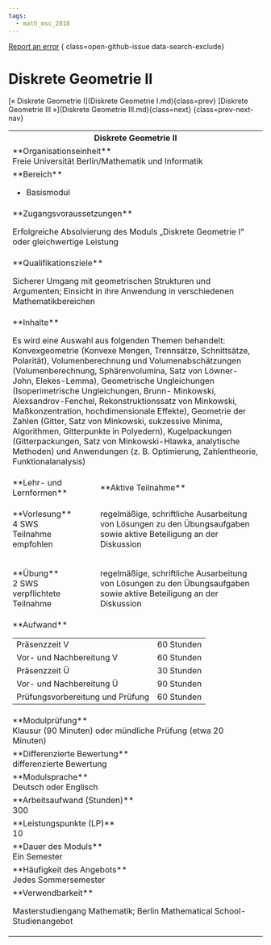 ```yaml
---
tags:
  - math_msc_2018
---
```

[Report an error](https://github.com/SGSSGene/FUB-SUP/issues/new?title=Error%20in%20%22Diskrete%20Geometrie%20II%22&body=There%20seems%20to%20be%20an%20error%20in%20module%20%22Diskrete%20Geometrie%20II%22%2E%0A%0A%3CDescribe%20here%20a%20slightly%20more%20detailed%20description%20of%20what%20is%20wrong%3E&labels=bug)
{ class=open-github-issue data-search-exclude}

# Diskrete Geometrie II

[« Diskrete Geometrie I](Diskrete Geometrie I.md){class=prev}
[Diskrete Geometrie III »](Diskrete Geometrie III.md){class=next}
{class=prev-next-nav}

<table markdown id="moduledesc">
<tr markdown class="moduledesc_head"><th colspan="2">Diskrete Geometrie II </th></tr>
<tr markdown><td colspan="2">**Organisationseinheit**   <br>Freie Universität Berlin/Mathematik und Informatik</td></tr>

<tr markdown><td colspan="2">**Bereich**<br>


- Basismodul

</td></tr>

<tr markdown><td colspan="2">**Zugangsvoraussetzungen** <br>

Erfolgreiche Absolvierung des Moduls „Diskrete Geometrie I“ oder gleichwertige
Leistung


</td></tr>
<tr markdown><td colspan="2">**Qualifikationsziele**    <br>

Sicherer Umgang mit geometrischen Strukturen und Argumenten; Einsicht in
ihre Anwendung in verschiedenen Mathematikbereichen


</td></tr>
<tr markdown><td colspan="2">**Inhalte**                <br>

Es wird eine Auswahl aus folgenden Themen behandelt: Konvexgeometrie
(Konvexe Mengen, Trennsätze, Schnittsätze, Polarität), Volumenberechnung und
Volumenabschätzungen (Volumenberechnung, Sphärenvolumina, Satz von
Löwner-John, Elekes-Lemma), Geometrische Ungleichungen (Isoperimetrische
Ungleichungen, Brunn- Minkowski, Alexsandrov-Fenchel, Rekonstruktionssatz
von Minkowski, Maßkonzentration, hochdimensionale Effekte), Geometrie der
Zahlen (Gitter, Satz von Minkowski, sukzessive Minima, Algorithmen,
Gitterpunkte in Polyedern), Kugelpackungen (Gitterpackungen, Satz von
Minkowski-Hlawka, analytische Methoden) und Anwendungen (z. B. Optimierung,
Zahlentheorie, Funktionalanalysis)


</td></tr>

<tr markdown><td>**Lehr- und Lernformen**</td><td>**Aktive Teilnahme**</td></tr>
<tr markdown><td> **Vorlesung** <br>4 SWS <br> Teilnahme empfohlen</td><td>

regelmäßige, schriftliche Ausarbeitung von Lösungen zu den Übungsaufgaben sowie aktive Beteiligung an der Diskussion
</td></tr>
<tr markdown><td> **Übung** <br>2 SWS <br> verpflichtete Teilnahme</td><td>

regelmäßige, schriftliche Ausarbeitung von Lösungen zu den Übungsaufgaben sowie aktive Beteiligung an der Diskussion
</td></tr>
<tr markdown><td colspan="2">**Aufwand**                <br>
<table class="aufwand_table">
<tr><td>Präsenzzeit V</td><td>60 Stunden</td></tr>
<tr><td>Vor- und Nachbereitung V</td><td>60 Stunden</td></tr>
<tr><td>Präsenzzeit Ü</td><td>30 Stunden</td></tr>
<tr><td>Vor- und Nachbereitung Ü</td><td>90 Stunden</td></tr>
<tr><td>Prüfungsvorbereitung und Prüfung</td><td>60 Stunden</td></tr>
</table>

</td></tr>
<tr markdown><td colspan="2">**Modulprüfung**             <br>Klausur (90 Minuten) oder mündliche Prüfung (etwa 20 Minuten)


</td></tr>
<tr markdown><td colspan="2">**Differenzierte Bewertung** <br>differenzierte Bewertung

</td></tr>
<tr markdown><td colspan="2">**Modulsprache**             <br>Deutsch oder Englisch</td></tr>
<tr markdown><td colspan="2">**Arbeitsaufwand (Stunden)** <br>300</td></tr>
<tr markdown><td colspan="2">**Leistungspunkte (LP)**     <br>10</td></tr>
<tr markdown><td colspan="2">**Dauer des Moduls**         <br>Ein Semester</td></tr>
<tr markdown><td colspan="2">**Häufigkeit des Angebots**  <br>Jedes Sommersemester</td></tr>
<tr markdown><td colspan="2">**Verwendbarkeit**           <br>

Masterstudiengang Mathematik; Berlin Mathematical School-Studienangebot


</td></tr>


</table>
